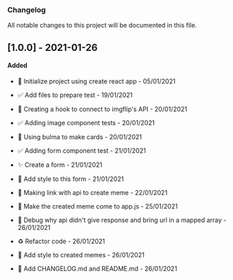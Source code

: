 ### Changelog

All notable changes to this project will be documented in this file. 

## [1.0.0] - 2021-01-26

#### Added


* :tada: Initialize project using create react app - 05/01/2021
* :white_check_mark: Add files to prepare test - 19/01/2021
* :hammer: Creating a hook to connect to imgflip's API - 20/01/2021

* :white_check_mark: Adding image component tests - 20/01/2021
* :lipstick: Using bulma to make cards - 20/01/2021

* :white_check_mark: Adding form component test - 21/01/2021
* :sparkles: Create a form - 21/01/2021
* :lipstick: Add style to this form - 21/01/2021
* :construction: Making link with api to create meme - 22/01/2021
* :construction: Make the created meme come to app.js - 25/01/2021
* :bug: Debug why api didn't give response and bring url in a mapped array - 26/01/2021
* :recycle: Refactor code - 26/01/2021
* :lipstick: Add style to created memes - 26/01/2021

* 📝 Add CHANGELOG.md and README.md - 26/01/2021
